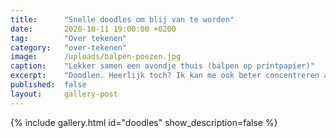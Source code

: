 ```yaml
---
title:      "Snelle doodles om blij van te worden"
date:       2020-10-11 19:00:00 +0200
tag:        "Over tekenen"
category:   "over-tekenen"
image:      /uploads/balpen-poezen.jpg
caption:    "Lekker samen een avondje thuis (balpen op printpapier)"
excerpt:    "Doodlen. Heerlijk toch? Ik kan me ook beter concentreren als ik aan het doodlen ben. Van sommige wordt ik zo vrolijk dat ze op deze pagina een speciaal plaatsje krijgen. Een vluchtig beetje vrolijkheid. Misschien word jij er ook een beetje blij van!"
published:  false
layout:     gallery-post
---
```


{% include gallery.html id="doodles" show_description=false %}
